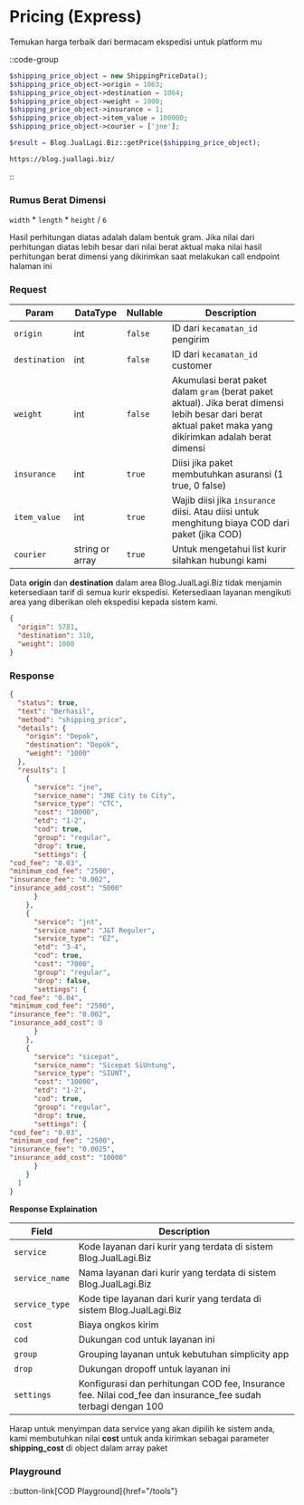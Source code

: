 # Pricing (Express)

Temukan harga terbaik dari bermacam ekspedisi untuk platform mu

::code-group

```php [PHP]
$shipping_price_object = new ShippingPriceData();
$shipping_price_object->origin = 1063;
$shipping_price_object->destination = 1064;
$shipping_price_object->weight = 1000;
$shipping_price_object->insurance = 1;
$shipping_price_object->item_value = 100000;
$shipping_price_object->courier = ['jne'];

$result = Blog.JualLagi.Biz::getPrice($shipping_price_object);
```

```bash [POST]
https://blog.juallagi.biz/
```

::

### Rumus Berat Dimensi

``width`` * ``length`` * ``height`` / ``6``

Hasil perhitungan diatas adalah dalam bentuk gram. Jika nilai dari perhitungan diatas lebih besar dari nilai berat
aktual maka nilai hasil perhitungan berat dimensi yang dikirimkan saat melakukan call endpoint halaman ini

### Request

| Param   | DataType| Nullable  | Description |
|-----------------|-----------------|-----------|-------------------------------------------------------------------------------------------------------------------------------------------------------------|
| ``origin``      | int     | ``false`` | ID dari ``kecamatan_id`` pengirim   |
| ``destination`` | int     | ``false`` | ID dari ``kecamatan_id`` customer   |
| ``weight``      | int     | ``false`` | Akumulasi berat paket dalam ``gram`` (berat paket aktual). Jika berat dimensi lebih besar dari berat aktual paket maka yang dikirimkan adalah berat dimensi |
| ``insurance``   | int     | ``true``  | Diisi jika paket membutuhkan asuransi (1 true, 0 false)     |
| ``item_value``  | int     | ``true``  | Wajib diisi jika ``insurance`` diisi. Atau diisi untuk menghitung biaya COD dari paket (jika COD)   |
| ``courier``     | string or array | ``true``  | Untuk mengetahui list kurir silahkan hubungi kami   |

Data **origin** dan **destination** dalam area Blog.JualLagi.Biz tidak menjamin ketersediaan tarif di semua kurir ekspedisi.
Ketersediaan layanan mengikuti area yang diberikan oleh ekspedisi kepada sistem kami.

```json
{
  "origin": 5781,
  "destination": 310,
  "weight": 1000
}
```

### Response

```json
{
  "status": true,
  "text": "Berhasil",
  "method": "shipping_price",
  "details": {
    "origin": "Depok",
    "destination": "Depok",
    "weight": "1000"
  },
  "results": [
    {
      "service": "jne",
      "service_name": "JNE City to City",
      "service_type": "CTC",
      "cost": "10000",
      "etd": "1-2",
      "cod": true,
      "group": "regular",
      "drop": true,
      "settings": {
"cod_fee": "0.03",
"minimum_cod_fee": "2500",
"insurance_fee": "0.002",
"insurance_add_cost": "5000"
      }
    },
    {
      "service": "jnt",
      "service_name": "J&T Reguler",
      "service_type": "EZ",
      "etd": "3-4",
      "cod": true,
      "cost": "7000",
      "group": "regular",
      "drop": false,
      "settings": {
"cod_fee": "0.04",
"minimum_cod_fee": "2500",
"insurance_fee": "0.002",
"insurance_add_cost": 0
      }
    },
    {
      "service": "sicepat",
      "service_name": "Sicepat SiUntung",
      "service_type": "SIUNT",
      "cost": "10000",
      "etd": "1-2",
      "cod": true,
      "group": "regular",
      "drop": true,
      "settings": {
"cod_fee": "0.03",
"minimum_cod_fee": "2500",
"insurance_fee": "0.0025",
"insurance_add_cost": "10000"
      }
    }
  ]
}
```

**Response Explaination**

| Field    | Description  |
|------------------|--------------------------------------------------------------------------------------------------------------|
| ``service``      | Kode layanan dari kurir yang terdata di sistem Blog.JualLagi.Biz    |
| ``service_name`` | Nama layanan dari kurir yang terdata di sistem Blog.JualLagi.Biz    |
| ``service_type`` | Kode tipe layanan dari kurir yang terdata di sistem Blog.JualLagi.Biz       |
| ``cost`` | Biaya ongkos kirim   |
| ``cod``  | Dukungan cod untuk layanan ini       |
| ``group``| Grouping layanan untuk kebutuhan simplicity app      |
| ``drop`` | Dukungan dropoff untuk layanan ini   |
| ``settings``     | Konfigurasi dan perhitungan COD fee, Insurance fee. Nilai cod_fee dan insurance_fee sudah terbagi dengan 100 |

Harap untuk menyimpan data service yang akan dipilih ke sistem anda, kami membutuhkan nilai **cost** untuk anda kirimkan
sebagai parameter **shipping_cost** di object dalam array paket

### Playground

::button-link[COD Playground]{href="/tools"}
